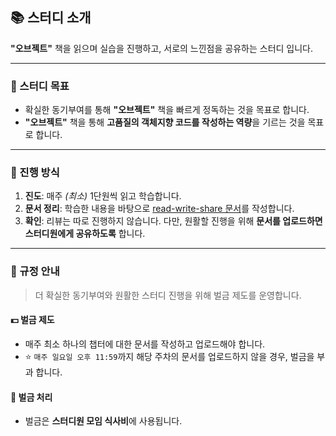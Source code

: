 ## 📚 스터디 소개

**"오브젝트"** 책을 읽으며 실습을 진행하고, 서로의 느낀점을 공유하는 스터디 입니다.

---

### 🎯 스터디 목표

- 확실한 동기부여를 통해 **"오브젝트"** 책을 빠르게 정독하는 것을 목표로 합니다.
- **"오브젝트"** 책을 통해 **고품질의 객체지향 코드를 작성하는 역량**을 기르는 것을 목표로 합니다.

---

### 📅 진행 방식

1. **진도**: 매주 _(최소)_ 1단원씩 읽고 학습합니다.
2. **문서 정리**: 학습한 내용을 바탕으로 [read-write-share 문서](https://github.com/objects-book-study/read-write-share)를 작성합니다.
3. **확인**: 리뷰는 따로 진행하지 않습니다. 다만, 원활할 진행을 위해 **문서를 업로드하면 스터디원에게 공유하도록** 합니다.

---

### 🔑 규정 안내

> 더 확실한 동기부여와 원활한 스터디 진행을 위해 벌금 제도를 운영합니다.

#### 💵 벌금 제도

- 매주 최소 하나의 챕터에 대한 문서를 작성하고 업로드해야 합니다.
- ⭐️ `매주 일요일 오후 11:59`까지 해당 주차의 문서를 업로드하지 않을 경우, 벌금을 부과 합니다.

#### 🤑 벌금 처리

- 벌금은 **스터디원 모임 식사비**에 사용됩니다.
